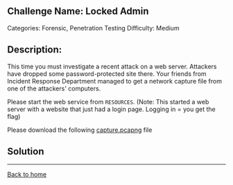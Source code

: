 ## Challenge Name: Locked Admin
Categories: Forensic, Penetration Testing
Difficulty: Medium

## Description: 
This time you must investigate a recent attack on a web server. Attackers have dropped some password-protected site there. Your friends from Incident Response Department managed to get a network capture file from one of the attackers' computers.

Please start the web service from `RESOURCES`. (Note: This started a web server with a website that just had a login page. Logging in = you get the flag)

Please download the following [capture.pcapng](capture.pcapng) file

## Solution


---
[Back to home](../main.md)
